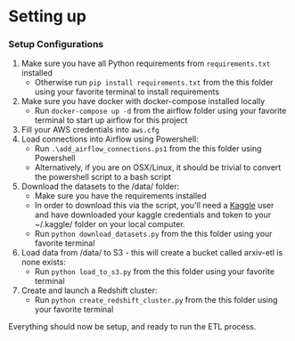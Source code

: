 # Setting up

### Setup Configurations 

1) Make sure you have all Python requirements from ```requirements.txt``` installed
    * Otherwise run ```pip install requirements.txt``` from the this folder using your favorite terminal to install requirements
2) Make sure you have docker with docker-compose installed locally
    * Run ```docker-compose up -d``` from the airflow folder using your favorite terminal to start up airflow for this project
3) Fill your AWS credentials into ```aws.cfg```
4) Load connections into Airflow using Powershell:
    * Run ```.\add_airflow_connections.ps1``` from the this folder using Powershell
    * Alternatively, if you are on OSX/Linux, it should be trivial to convert the powershell script to a bash script
5) Download the datasets to the /data/ folder:
    * Make sure you have the requirements installed
    * In order to download this via the script, you'll need a [Kaggle](https://www.kaggle.com/) user and have downloaded your kaggle credentials and token to your ~/.kaggle/ folder on your local computer.
    * Run ```python download_datasets.py``` from the this folder using your favorite terminal
6) Load data from /data/ to S3 - this will create a bucket called arxiv-etl is none exists:
    * Run ```python load_to_s3.py``` from the this folder using your favorite terminal
7) Create and launch a Redshift cluster:
    * Run ```python create_redshift_cluster.py``` from the this folder using your favorite terminal

Everything should now be setup, and ready to run the ETL process.
